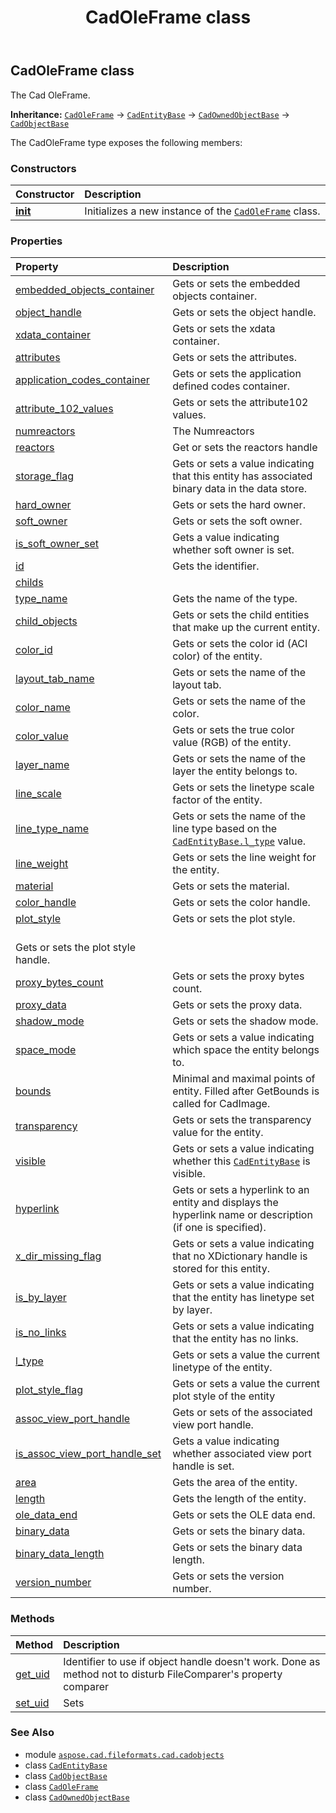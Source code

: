 ﻿---
title: CadOleFrame class
second_title: Aspose.CAD for Python via .NET API References
description: 
type: docs
weight: 950
url: /python-net/aspose.cad.fileformats.cad.cadobjects/cadoleframe/
is_root: false
---

## CadOleFrame class

The Cad OleFrame.



**Inheritance:** [`CadOleFrame`](/cad/python-net/aspose.cad.fileformats.cad.cadobjects/cadoleframe) → 
[`CadEntityBase`](/cad/python-net/aspose.cad.fileformats.cad.cadobjects/cadentitybase) → 
[`CadOwnedObjectBase`](/cad/python-net/aspose.cad.fileformats.cad.cadobjects/cadownedobjectbase) → 
[`CadObjectBase`](/cad/python-net/aspose.cad.fileformats.cad.cadobjects/cadobjectbase)



The CadOleFrame type exposes the following members:

### Constructors
| Constructor | Description |
| :- | :- |
| [__init__](/cad/python-net/aspose.cad.fileformats.cad.cadobjects/cadoleframe/__init__/#) | Initializes a new instance of the [`CadOleFrame`](/cad/python-net/aspose.cad.fileformats.cad.cadobjects/cadoleframe) class. |


### Properties
| Property | Description |
| :- | :- |
| [embedded_objects_container](/cad/python-net/aspose.cad.fileformats.cad.cadobjects/cadoleframe/embedded_objects_container) | Gets or sets the embedded objects container. |
| [object_handle](/cad/python-net/aspose.cad.fileformats.cad.cadobjects/cadoleframe/object_handle) | Gets or sets the object handle. |
| [xdata_container](/cad/python-net/aspose.cad.fileformats.cad.cadobjects/cadoleframe/xdata_container) | Gets or sets the xdata container. |
| [attributes](/cad/python-net/aspose.cad.fileformats.cad.cadobjects/cadoleframe/attributes) | Gets or sets the attributes. |
| [application_codes_container](/cad/python-net/aspose.cad.fileformats.cad.cadobjects/cadoleframe/application_codes_container) | Gets or sets the application defined codes container. |
| [attribute_102_values](/cad/python-net/aspose.cad.fileformats.cad.cadobjects/cadoleframe/attribute_102_values) | Gets or sets the attribute102 values. |
| [numreactors](/cad/python-net/aspose.cad.fileformats.cad.cadobjects/cadoleframe/numreactors) | The Numreactors |
| [reactors](/cad/python-net/aspose.cad.fileformats.cad.cadobjects/cadoleframe/reactors) | Get or sets the reactors handle |
| [storage_flag](/cad/python-net/aspose.cad.fileformats.cad.cadobjects/cadoleframe/storage_flag) | Gets or sets a value indicating that this entity has associated binary data in the data store. |
| [hard_owner](/cad/python-net/aspose.cad.fileformats.cad.cadobjects/cadoleframe/hard_owner) | Gets or sets the hard owner. |
| [soft_owner](/cad/python-net/aspose.cad.fileformats.cad.cadobjects/cadoleframe/soft_owner) | Gets or sets the soft owner. |
| [is_soft_owner_set](/cad/python-net/aspose.cad.fileformats.cad.cadobjects/cadoleframe/is_soft_owner_set) | Gets a value indicating whether soft owner is set. |
| [id](/cad/python-net/aspose.cad.fileformats.cad.cadobjects/cadoleframe/id) | Gets the identifier. |
| [childs](/cad/python-net/aspose.cad.fileformats.cad.cadobjects/cadoleframe/childs) |  |
| [type_name](/cad/python-net/aspose.cad.fileformats.cad.cadobjects/cadoleframe/type_name) | Gets the name of the type. |
| [child_objects](/cad/python-net/aspose.cad.fileformats.cad.cadobjects/cadoleframe/child_objects) | Gets or sets the child entities that make up the current entity. |
| [color_id](/cad/python-net/aspose.cad.fileformats.cad.cadobjects/cadoleframe/color_id) | Gets or sets the color id (ACI color) of the entity. |
| [layout_tab_name](/cad/python-net/aspose.cad.fileformats.cad.cadobjects/cadoleframe/layout_tab_name) | Gets or sets the name of the layout tab. |
| [color_name](/cad/python-net/aspose.cad.fileformats.cad.cadobjects/cadoleframe/color_name) | Gets or sets the name of the color. |
| [color_value](/cad/python-net/aspose.cad.fileformats.cad.cadobjects/cadoleframe/color_value) | Gets or sets the true color value (RGB) of the entity. |
| [layer_name](/cad/python-net/aspose.cad.fileformats.cad.cadobjects/cadoleframe/layer_name) | Gets or sets the name of the layer the entity belongs to. |
| [line_scale](/cad/python-net/aspose.cad.fileformats.cad.cadobjects/cadoleframe/line_scale) | Gets or sets the linetype scale factor of the entity. |
| [line_type_name](/cad/python-net/aspose.cad.fileformats.cad.cadobjects/cadoleframe/line_type_name) | Gets or sets the name of the line type based on the [`CadEntityBase.l_type`](/cad/python-net/aspose.cad.fileformats.cad.cadobjects/cadentitybase#l_type) value. |
| [line_weight](/cad/python-net/aspose.cad.fileformats.cad.cadobjects/cadoleframe/line_weight) | Gets or sets the line weight for the entity. |
| [material](/cad/python-net/aspose.cad.fileformats.cad.cadobjects/cadoleframe/material) | Gets or sets the material. |
| [color_handle](/cad/python-net/aspose.cad.fileformats.cad.cadobjects/cadoleframe/color_handle) | Gets or sets the color handle. |
| [plot_style](/cad/python-net/aspose.cad.fileformats.cad.cadobjects/cadoleframe/plot_style) | Gets or sets the plot style.<br/>Gets or sets the plot style handle. |
| [proxy_bytes_count](/cad/python-net/aspose.cad.fileformats.cad.cadobjects/cadoleframe/proxy_bytes_count) | Gets or sets the proxy bytes count. |
| [proxy_data](/cad/python-net/aspose.cad.fileformats.cad.cadobjects/cadoleframe/proxy_data) | Gets or sets the proxy data. |
| [shadow_mode](/cad/python-net/aspose.cad.fileformats.cad.cadobjects/cadoleframe/shadow_mode) | Gets or sets the shadow mode. |
| [space_mode](/cad/python-net/aspose.cad.fileformats.cad.cadobjects/cadoleframe/space_mode) | Gets or sets a value indicating which space the entity belongs to. |
| [bounds](/cad/python-net/aspose.cad.fileformats.cad.cadobjects/cadoleframe/bounds) | Minimal and maximal points of entity. Filled after GetBounds is called for CadImage. |
| [transparency](/cad/python-net/aspose.cad.fileformats.cad.cadobjects/cadoleframe/transparency) | Gets or sets the transparency value for the entity. |
| [visible](/cad/python-net/aspose.cad.fileformats.cad.cadobjects/cadoleframe/visible) | Gets or sets a value indicating whether this [`CadEntityBase`](/cad/python-net/aspose.cad.fileformats.cad.cadobjects/cadentitybase) is visible. |
| [hyperlink](/cad/python-net/aspose.cad.fileformats.cad.cadobjects/cadoleframe/hyperlink) | Gets or sets a hyperlink to an entity and displays the hyperlink name or description (if one is specified). |
| [x_dir_missing_flag](/cad/python-net/aspose.cad.fileformats.cad.cadobjects/cadoleframe/x_dir_missing_flag) | Gets or sets a value indicating that no XDictionary handle is stored for this entity. |
| [is_by_layer](/cad/python-net/aspose.cad.fileformats.cad.cadobjects/cadoleframe/is_by_layer) | Gets or sets a value indicating that the entity has linetype set by layer. |
| [is_no_links](/cad/python-net/aspose.cad.fileformats.cad.cadobjects/cadoleframe/is_no_links) | Gets or sets a value indicating that the entity has no links. |
| [l_type](/cad/python-net/aspose.cad.fileformats.cad.cadobjects/cadoleframe/l_type) | Gets or sets a value the current linetype of the entity. |
| [plot_style_flag](/cad/python-net/aspose.cad.fileformats.cad.cadobjects/cadoleframe/plot_style_flag) | Gets or sets a value the current plot style of the entity |
| [assoc_view_port_handle](/cad/python-net/aspose.cad.fileformats.cad.cadobjects/cadoleframe/assoc_view_port_handle) | Gets or sets of the associated view port handle. |
| [is_assoc_view_port_handle_set](/cad/python-net/aspose.cad.fileformats.cad.cadobjects/cadoleframe/is_assoc_view_port_handle_set) | Gets a value indicating whether associated view port handle is set. |
| [area](/cad/python-net/aspose.cad.fileformats.cad.cadobjects/cadoleframe/area) | Gets the area of the entity. |
| [length](/cad/python-net/aspose.cad.fileformats.cad.cadobjects/cadoleframe/length) | Gets the length of the entity. |
| [ole_data_end](/cad/python-net/aspose.cad.fileformats.cad.cadobjects/cadoleframe/ole_data_end) | Gets or sets the OLE data end. |
| [binary_data](/cad/python-net/aspose.cad.fileformats.cad.cadobjects/cadoleframe/binary_data) | Gets or sets the binary data. |
| [binary_data_length](/cad/python-net/aspose.cad.fileformats.cad.cadobjects/cadoleframe/binary_data_length) | Gets or sets the binary data length. |
| [version_number](/cad/python-net/aspose.cad.fileformats.cad.cadobjects/cadoleframe/version_number) | Gets or sets the version number. |


### Methods
| Method | Description |
| :- | :- |
| [get_uid](/cad/python-net/aspose.cad.fileformats.cad.cadobjects/cadoleframe/get_uid/#) | Identifier to use if object handle doesn't work. Done as method not to disturb FileComparer's property comparer |
| [set_uid](/cad/python-net/aspose.cad.fileformats.cad.cadobjects/cadoleframe/set_uid/#str) | Sets |



### See Also
* module [`aspose.cad.fileformats.cad.cadobjects`](..)
* class [`CadEntityBase`](/cad/python-net/aspose.cad.fileformats.cad.cadobjects/cadentitybase)
* class [`CadObjectBase`](/cad/python-net/aspose.cad.fileformats.cad.cadobjects/cadobjectbase)
* class [`CadOleFrame`](/cad/python-net/aspose.cad.fileformats.cad.cadobjects/cadoleframe)
* class [`CadOwnedObjectBase`](/cad/python-net/aspose.cad.fileformats.cad.cadobjects/cadownedobjectbase)

